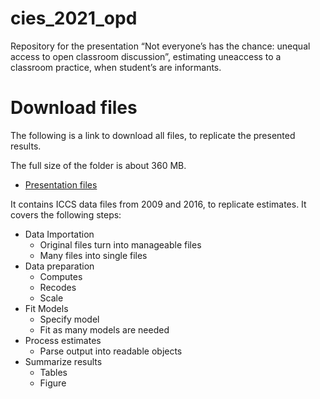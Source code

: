 
# cies\_2021\_opd

Repository for the presentation “Not everyone’s has the chance: unequal
access to open classroom discussion”, estimating uneaccess to a
classroom practice, when student’s are informants.

# Download files

The following is a link to download all files, to replicate the
presented results.

The full size of the folder is about 360 MB.

-   [Presentation
    files](https://www.dropbox.com/sh/m0ho4uweckikbgm/AAAhn0iZDsLqBT8y8AdP6ev7a?dl=1)

It contains ICCS data files from 2009 and 2016, to replicate estimates.
It covers the following steps:

-   Data Importation
    -   Original files turn into manageable files
    -   Many files into single files
-   Data preparation
    -   Computes
    -   Recodes
    -   Scale
-   Fit Models
    -   Specify model
    -   Fit as many models are needed
-   Process estimates
    -   Parse output into readable objects
-   Summarize results
    -   Tables
    -   Figure
